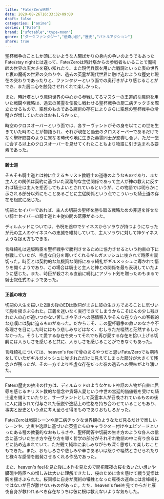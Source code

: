 ```yaml
---
title: "Fate/Zero感想"
date: 2020-08-26T16:33:32+09:00
draft: false
categories: ["anime"]
series: ["Fate"]
brand: ["ufotable","type-moon"]
genre: ["ダークファンタジー","伝奇小説","歴史","バトルアクション"]
share: true
---
```

聖杯戦争のことしか頭にないような人間ばかりの身内の争いのようでもあったFate/stay nightとは違って、Fate/Zeroは時計塔からの参戦者もいることで魔術師の世界の広大さを窺い知れたり、また現代兵器を用いた戦闘といった表の世界と裏の魔術の世界の交わりや、過去の英霊が現代世界に融け込むような歴史と現在の交わりであったりと、ファンタジーという面での奥行きがより感じることができ、また厨二心を触発させれくれて楽しかった。  

また、時計塔という魔術世界の中心から参戦してるマスターの王道的な魔術を用いた戦闘や戦略は、過去の英霊を使役し戦わせる聖杯戦争の厨二病チックさを際立たせるもので、空想のものである魔術の存在によりさらに空想の聖杯戦争の滑稽さが増していたのはおもしろかった。  

時空のクロスオーバーという面では、各サーヴァントがその身を以てこの世を生きていた時のことが物語られ、それが現在と過去のクロスオーバーであるだけでなく聖杯問答のように異なる時代や地に生きた英霊同士が影響し合い、ただ一堂に会する以上のクロスオーバーを見せてくれたこともより物語に引き込まれる要素であった。  
****
**騎士道**  

そもそも騎士道とは神に仕えるキリスト教戦士の道徳のようなものであり、また主人との関係は契約に基づいた双務的な主従関係であって主人が神の教えに反すれば騎士は主人を拒否してもよいとされているというが、この物語では明らかに示される部分以外にもことあるごとに主従関係という点でこういった騎士道の存在を根底に感じた。  

切嗣とセイバーであれば、主人の切嗣の聖杯を勝ち取る戦略ための非道を許せない騎士セイバーの騎士道と主従の間の葛藤があった。  

ディルムッドについては、令呪を途中でケイネスからソラウが持つようになったが元の主人のケイネスへの忠誠を維持していて、主人ソラウに対して神ケイネスような捉え方もできる。

言峰綺礼は遠坂時臣を聖杯戦争で勝利させるために協力させるという約束の下に参戦していたが、空虚な自分を導いてくれるギルガメッシュに唆されて時臣を裏切った。時臣とは契約的な無機質な関係にある綺礼がギルメッシュに導かれて悟りを開くようであり、この場合は騎士と主人と神との関係を最も表現していたように感じた。また、時臣が殺される直前に綺礼にアゾット剣を贈ったのもまるで騎士叙任式のようであった。
****
**正義の味方**  

切嗣の人生を描いた2話の後のEDは歌詞がまさに彼の生き方であることに気づいて胸を揺さぶられた。正義を迷いなく実行できてしまうからこそほんの少し残された人の心が追いつかない苦しさや辛さへの感情移入やそんな在り方への客観的な悲嘆には胸に迫るものがあった。だからこそ、この聖杯戦争の救いのなさや不条理さを目にした時にはもう悲しみなどはなく、むしろただ唖然と茫然するしかなかった。そうして愛する存在を失ってそれでも再び愛する存在を拾い上げる切嗣には人らしさを感じると共に、人らしさを感じることができなくもあった。  

言峰綺礼については、heaven's feelで骨のあるやつだと思いFate/Zeroでも期待をしていたがギルガメッシュに唆されただけに見えてしまった部分が大きくて残念さが残ったが、その一方でより空虚な存在だった彼の過去への興味がより湧いた。
****
Fateの歴史の抽出の仕方は、ディルムッドのようなケルト神話の人物が自害に屈辱を感じるキリスト教的な信念や貴婦人愛という中世の宮廷的価値観を受けた騎士道を備えていたりと、サーヴァントとして英霊本人が召喚されているものの後に人に語られて付与された伝説や逸話上の性格を持ち合わせていることもあり、事実と歴史という点に考え至らせ得るものでありおもしろかった。  

Fate/Zeroは戦闘シーンや厨二病チックな世界観のようなただ見るだけで楽しいシーンや、史実や逸話に基づいた英霊たちのキャラクター付けやエピソードといったある種の教養的なおもしろさや、聖杯問答や切嗣の生き方のような各人の信念に基づいた生き方や在り方を導く哲学の部分がそれぞれ物語の中に有り余るほどに詰め込まれていて、ただ観て純粋に楽しみながらも深く思考して楽しむこともできた。また、おもしろさや悲しみや辛さあるいは怒りや唖然とさせられたりと様々な感情を触発させるくれる作品であった。  

また、heaven's feelを見た後に本作を見たので間桐雁夜の桜を救いたい想いや臓硯や時臣への憎しみは大いに理解できたし、桜のために命を懸けて戦う覚悟は胸を揺さぶられた。桜同様に自身が魔術の犠牲となった雁夜の運命には言峰綺礼ではないが目が離せないものがあった。ただ、heaven's feelを見てからだと雁夜自身が救われるべき存在なうちは彼に桜は救えないような気もした。